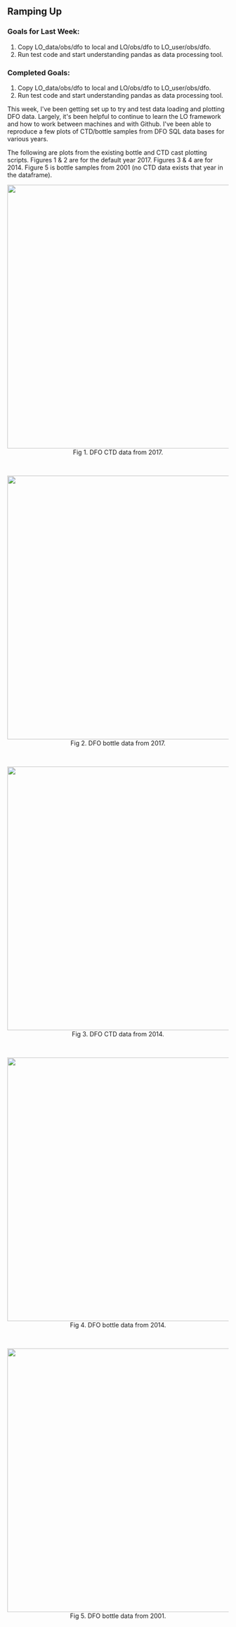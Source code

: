 ## Ramping Up

### Goals for Last Week:
1. Copy LO_data/obs/dfo to local and LO/obs/dfo to LO_user/obs/dfo.
2. Run test code and start understanding pandas as data processing tool.

### Completed Goals:
1. Copy LO_data/obs/dfo to local and LO/obs/dfo to LO_user/obs/dfo.
2. Run test code and start understanding pandas as data processing tool.

This week, I've been getting set up to try and test data loading and plotting DFO data. Largely, it's been helpful to continue to learn the LO framework and how to work between machines and with Github. I've been able to reproduce a few plots of CTD/bottle samples from DFO SQL data bases for various years.

The following are plots from the existing bottle and CTD cast plotting scripts. Figures 1 & 2 are for the default year 2017. Figures 3 & 4 are for 2014. Figure 5 is bottle samples from 2001 (no CTD data exists that year in the dataframe).

<p style="text-align:center;"><img src="https://github.com/dakotamm/dakotamm-private/blob/main/research-blog/2022-10-17/2017_ctd.png?raw=true" width="600"/><br>Fig 1. DFO CTD data from 2017.</p><br>

<p style="text-align:center;"><img src="https://github.com/dakotamm/dakotamm-private/blob/main/research-blog/2022-10-17/2017_bottle.png?raw=true" width="600"/><br>Fig 2. DFO bottle data from 2017.</p><br>

<p style="text-align:center;"><img src="https://github.com/dakotamm/dakotamm-private/blob/main/research-blog/2022-10-17/2014_ctd.png?raw=true" width="600"/><br>Fig 3. DFO CTD data from 2014.</p><br>

<p style="text-align:center;"><img src="https://github.com/dakotamm/dakotamm-private/blob/main/research-blog/2022-10-17/2014_bottle.png?raw=true" width="600"/><br>Fig 4. DFO bottle data from 2014.</p><br>

<p style="text-align:center;"><img src="https://github.com/dakotamm/dakotamm-private/blob/4101c67f7fa214441639a538c0a49944feadb148/research-blog/2022-10-17/2001_bottle.png" width="600"/><br>Fig 5. DFO bottle data from 2001.</p><br>

